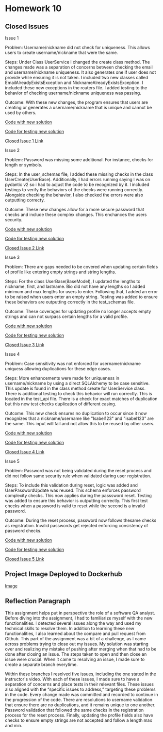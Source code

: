 # Homework 10

## Closed Issues

Issue 1  

Problem: Username/nickname did not check for uniqueness. This allows users to create username/nickname that were the same.  

Steps: Under Class UserService I changed the create class method. The changes made was a separation of concerns between checking the email and username/nickname uniqueness. It also generates one if user does not provide while ensuring it is not taken. I included two new classes called EmailAlreadyExistsException and NicknameAlreadyExistsException. I included these new exceptions in the routers file. I added testing to the behavior of checking username/nickname uniqueness was passing.  

Outcome: With these new changes, the program ensures that users are creating or generates a username/nickname that is unique and cannot be used by others.

[Code with new solution](https://github.com/ipl2/event_manager_hw10/blob/main/app/services/user_service.py#L60-95)  

[Code for testing new solution](https://github.com/ipl2/event_manager_hw10/blob/main/tests/test_api/test_users_api.py#L196-205)  

[Closed Issue 1 Link](https://github.com/ipl2/event_manager_hw10/issues/1)  



Issue 2  

Problem: Password was missing some additional. For instance, checks for length or symbols.  

Steps: In the user_schemas file, I added these missing checks in the class UserCreate(UserBase). Additionally, I had errors running saying I was on pydantic v2 so i had to adjust the code to be recognized by it. I included testings to verify the behaviors of the checks were running correctly. Alongside checking the behavior, I also checked the errors were also outputting correcty.  

Outcome: These new changes allow for a more secure password that checks and include these complex changes. This enchances the users security.  

[Code with new solution](https://github.com/ipl2/event_manager_hw10/blob/main/app/schemas/user_schemas.py#61-78)  

[Code for testing new solution](https://github.com/ipl2/event_manager_hw10/blob/main/tests/test_api/test_users_api.py#L210-238)  

[Closed Issue 2 Link](https://github.com/ipl2/event_manager_hw10/issues/3)  



Issue 3  

Problem: There are gaps needed to be covered when updating certain fields of profile like entering empty strings and string lengths.  

Steps: For the class UserBase(BaseModel), I updated the lengths to nickname, first, and lastname. Bio did not have any lengths so I added minimum and max lengths for users to enter. Following that, I added an error to be raised when users enter an empty string. Testing was added to ensure these behaviors are outputting correctly in the test_schemas file.  

Outcome: These coverages for updating profile no longer accepts empty strings and can not surpass certain lengths for a valid profile.  

[Code with new solution](https://github.com/ipl2/event_manager_hw10/blob/main/app/schemas/user_schemas.py#L29-56)  

[Code for testing new solution](https://github.com/ipl2/event_manager_hw10/blob/main/tests/test_schemas/test_user_schemas.py#L64-114)  

[Closed Issue 3 Link](https://github.com/ipl2/event_manager_hw10/issues/5)  



Issue 4  

Problem: Case sensitivity was not enforced for username/nickname uniquess allowing duplications for these edge cases.  

Steps: More enhancements were made for uniqueness in username/nickname by using a direct SQLAlchemy to be case sensitive. This update is found in the class method create for UserService class. There is additional testing to check this behavior will run correctly. This is located in the test_api file. There is a check for exact matches of duplication but this new test checks duplication of different casing.  

Outcome: This new check ensures no duplication to occur since it now recognizes that a nickname/username like "Isabel123" and "isabel123" are the same. This input will fail and not allow this to be reused by other users.  

[Code with new solution](https://github.com/ipl2/event_manager_hw10/blob/main/app/services/user_service.py#L60-98)  

[Code for testing new solution](https://github.com/ipl2/event_manager_hw10/blob/main/tests/test_api/test_users_api.py#L241-255)  

[Closed Issue 4 Link](https://github.com/ipl2/event_manager_hw10/issues/7)  



Issue 5  

Problem: Password was not being validated during the reset process and did not follow same security rule when validated during user registration.  

Steps: To include this validation during reset, logic was added and UserPasswordUpdate was reused. This schema enforces password complexity checks. This now applies during the passsword reset. Testing was added to ensure this behavior is outputting correctly. This first test checks when a password is valid to reset while the second is a invalid password.  

Outcome: During the reset process, password now follows thesame checks as registration. Invalid passwords get rejected enforcing consistency of password checks.  

[Code with new solution](https://github.com/ipl2/event_manager_hw10/blob/main/app/schemas/user_schemas.py#L62-78)  

[Code for testing new solution](https://github.com/ipl2/event_manager_hw10/blob/main/tests/test_schemas/test_user_schemas.py#L116-137)  

[Closed Issue 5 Link](https://github.com/ipl2/event_manager_hw10/issues/9)  

## Project Image Deployed to Dockerhub

[Image](./docker_img.png)

## Reflection Paragraph

This assignment helps put in perspective the role of a software QA analyst. Before diving into the assignment, I had to familiarize myself with the new functionalities. I detected several issues along the way and used my technical skills to resolve them. In addition to learning these new functionalities, I also learned about the compare and pull request from Github. This part of the assignment was a bit of a challenge, as I came across problems trying to close out my issues. My solution was starting over and realizing my mistake of pushing after merging when that had to be done after closing an issue.  The steps taken to open and then close an issue were crucial. When it came to resolving an issue, I made sure to create a separate branch everytime.  

Within these branches I resolved five issues, including the one stated in the instructor's video. With each of these issues, I made sure to have a separation of concerns and place tests in their relevant files. These issues also aligned with the “specific issues to address,” targeting these problems in the code. Every change made was committed and recorded to continue in the progression of the code. There are resolutions to username validation that ensure there are no duplications, and it remains unique to one another. Password validation that followed the same checks in the registration process for the reset process. Finally, updating the profile fields also have checks to ensure empty strings are not accepted and follow a length max and min.  
